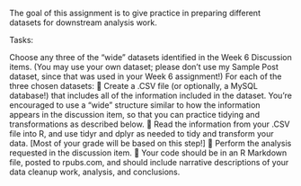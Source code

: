 The goal of this assignment is to give practice in preparing different datasets for downstream
analysis work.

Tasks:

Choose any three of the “wide” datasets identified in the Week 6 Discussion items. (You may
use your own dataset; please don’t use my Sample Post dataset, since that was used in your
Week 6 assignment!) For each of the three chosen datasets:
 Create a .CSV file (or optionally, a MySQL database!) that includes all of the information
included in the dataset. You’re encouraged to use a “wide” structure similar to how the
information appears in the discussion item, so that you can practice tidying and
transformations as described below.
 Read the information from your .CSV file into R, and use tidyr and dplyr as needed to
tidy and transform your data. [Most of your grade will be based on this step!]
 Perform the analysis requested in the discussion item.
 Your code should be in an R Markdown file, posted to rpubs.com, and should include
narrative descriptions of your data cleanup work, analysis, and conclusions.

